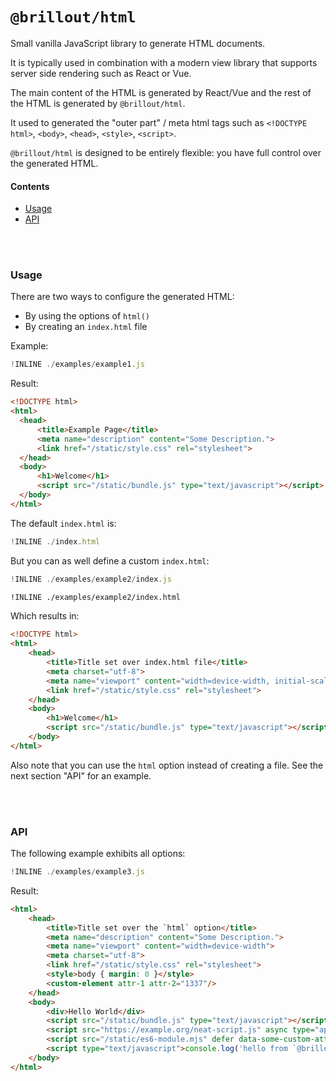 # `@brillout/html`

Small vanilla JavaScript library to generate HTML documents.

It is typically used in combination with a modern view library that supports server side rendering such as React or Vue.

The main content of the HTML is generated by React/Vue and the rest of the HTML is generated by `@brillout/html`.

It used to generated the "outer part" / meta html tags such as
`<!DOCTYPE html>`,
`<body>`,
`<head>`,
`<style>`,
`<script>`.

`@brillout/html` is designed to be entirely flexible: you have full control over the generated HTML.

#### Contents

 - [Usage](#usage)
 - [API](#api)

<br/>
<br/>




### Usage

There are two ways to configure the generated HTML:
 - By using the options of `html()`
 - By creating an `index.html` file

Example:

~~~js
!INLINE ./examples/example1.js
~~~

Result:

~~~html
<!DOCTYPE html>
<html>
  <head>
      <title>Example Page</title>
      <meta name="description" content="Some Description.">
      <link href="/static/style.css" rel="stylesheet">
  </head>
  <body>
      <h1>Welcome</h1>
      <script src="/static/bundle.js" type="text/javascript"></script>
  </body>
</html>
~~~

The default `index.html` is:

~~~js
!INLINE ./index.html
~~~

But you can as well define a custom `index.html`:

~~~js
!INLINE ./examples/example2/index.js
~~~

~~~html
!INLINE ./examples/example2/index.html
~~~

Which results in:

~~~html
<!DOCTYPE html>
<html>
    <head>
        <title>Title set over index.html file</title>
        <meta charset="utf-8">
        <meta name="viewport" content="width=device-width, initial-scale=1, maximum-scale=1">
        <link href="/static/style.css" rel="stylesheet">
    </head>
    <body>
        <h1>Welcome</h1>
        <script src="/static/bundle.js" type="text/javascript"></script>
    </body>
</html>
~~~

Also note that you can use the `html` option instead of creating a file.
See the next section "API" for an example.

<br/>
<br/>




### API

The following example exhibits all options:

~~~js
!INLINE ./examples/example3.js
~~~

Result:

~~~html
<html>
    <head>
        <title>Title set over the `html` option</title>
        <meta name="description" content="Some Description.">
        <meta name="viewport" content="width=device-width">
        <meta charset="utf-8">
        <link href="/static/style.css" rel="stylesheet">
        <style>body { margin: 0 }</style>
        <custom-element attr-1 attr-2="1337"/>
    </head>
    <body>
        <div>Hello World</div>
        <script src="/static/bundle.js" type="text/javascript"></script>
        <script src="https://example.org/neat-script.js" async type="application/javascript"></script>
        <script src="/static/es6-module.mjs" defer data-some-custom-attribute="with some custom value" type="module"></script>
        <script type="text/javascript">console.log('hello from `@brillout/html`')</script>
    </body>
</html>
~~~

<br/>
<br/>


